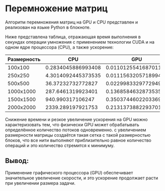 # Перемножение матриц

Алгоритм перемножения матриц на GPU и CPU представлен и реализован на языке Python в блокноте.

Ниже представлена таблица, отражающая время выполнения в секундах операции умножения с применением технологии CUDA и на одном ядре процессора (CPU), а также ускорение:

| Размерность | CPU                | GPU                  | Ускорение |
| ----------- | ------------------ | -------------------- | --------- |
| 100x100     | 0.2834045886993408 | 0.011012554168701172 | 26        |
| 250x250     | 4.3014092445373535 | 0.011156320571899414 | 386       |
| 500x500     | 36.37232732772827  | 0.022998332977294922 | 1581      |
| 1000x1000   | 287.6461319923401  | 0.13685846328735352  | 2102      |
| 1500x1500   | 940.990317106247   | 0.3503744602203369   | 2686      |
| 2000x2000   | 2339.289197921753  | 0.21313738822937012  | 10975     |

Снижение времени и резкое увеличение ускорения на GPU можно характеризовать тем, что физически GPU может обрабатывать определённое количество потоков одновременно. с увеличением размерности матрицы создаётся такая сетка с такой размерностью блоков, что все нити выполняют приблизительно равное количество операций и это количество стремится к минимуму.

## Вывод:

Применение графического процессора (GPU) обеспечивает значительное увеличение скорости, и это ускорение продолжает расти при увеличении размера задачи.